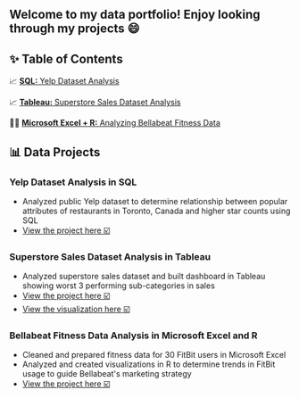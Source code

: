 ## Welcome to my data portfolio! Enjoy looking through my projects 😄

## ✨ Table of Contents
📈 [**SQL:** Yelp Dataset Analysis](#yelp-dataset-analysis-in-sql)

📈 [**Tableau:** Superstore Sales Dataset Analysis](#superstore-sales-dataset-analysis-in-tableau)

🏃‍♀️ [**Microsoft Excel + R:** Analyzing Bellabeat Fitness Data](#bellabeat-fitness-data-analysis-in-microsoft-excel-and-r)

## 📊 Data Projects
### Yelp Dataset Analysis in SQL  
- Analyzed public Yelp dataset to determine relationship between popular attributes of restaurants in Toronto, Canada and higher star counts using SQL
- [View the project here ☑️](https://github.com/audreysung/Data-Portfolio/tree/main/SQL%20for%20Data%20Science) 

### Superstore Sales Dataset Analysis in Tableau
- Analyzed superstore sales dataset and built dashboard in Tableau showing worst 3 performing sub-categories in sales
- [View the project here ☑️](https://github.com/audreysung/Data-Portfolio/tree/main/Essential%20Design%20Principles%20for%20Tableau) 
- [View the visualization here ☑️](https://public.tableau.com/app/profile/audrey.sung/viz/EssentialDesignPrinciplesforTableau_16557679851150/Dashboard1) 

### Bellabeat Fitness Data Analysis in Microsoft Excel and R
- Cleaned and prepared fitness data for 30 FitBit users in Microsoft Excel
- Analyzed and created visualizations in R to determine trends in FitBit usage to guide Bellabeat's marketing strategy 
- [View the project here ☑️](https://github.com/audreysung/Google-Data-Analytics-Capstone-Bellabeat) 
